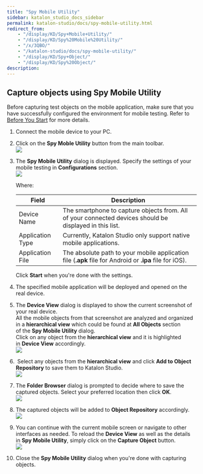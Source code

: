 ```yaml
---
title: "Spy Mobile Utility" 
sidebar: katalon_studio_docs_sidebar
permalink: katalon-studio/docs/spy-mobile-utility.html 
redirect_from:
    - "/display/KD/Spy+Mobile+Utility/"
    - "/display/KD/Spy%20Mobile%20Utility/"
    - "/x/3QBO/"
    - "/katalon-studio/docs/spy-mobile-utility/"
    - "/display/KD/Spy+Object/"
    - "/display/KD/Spy%20Object/"
description: 
---
```

Capture objects using Spy Mobile Utility
----------------------------------------

Before capturing test objects on the mobile application, make sure that you have successfully configured the environment for mobile testing. Refer to [Before You Start](/display/KD/Before+You+Start) for more details.

1.  Connect the mobile device to your PC.  
      
    
2.  Click on the **Spy Moble Utility** button from the main toolbar.  
    ![](https://github.com/katalon-studio/docs-images/raw/master/katalon-studio/docs/spy-mobile-utility/image2017-2-23-143A153A42.png)  
      
    
3.  The **Spy Mobile Utility** dialog is displayed. Specify the settings of your mobile testing in **Configurations** section.   
    ![](https://github.com/katalon-studio/docs-images/raw/master/katalon-studio/docs/spy-mobile-utility/image2017-8-24-153A93A28.png)
    
    Where:
    
    | Field | Description |
    | --- | --- |
    | Device Name | The smartphone to capture objects from. All of your connected devices should be displayed in this list. |
    | Application Type | Currently, Katalon Studio only support native mobile applications. |
    | Application File | The absolute path to your mobile application file (**.apk** file for Android or **.ipa** file for iOS). |
    
    Click **Start** when you're done with the settings.
    
4.  The specified mobile application will be deployed and opened on the real device.   
      
    
5.  The **Device View** dialog is displayed to show the current screenshot of your real device.   
    All the mobile objects from that screenshot are analyzed and organized in a **hierarchical view** which could be found at **All Objects** section of the **Spy Mobile Utility** dialog.  
    Click on any object from the **hierarchical view** and it is highlighted in **Device View** accordingly.  
    ![](https://github.com/katalon-studio/docs-images/raw/master/katalon-studio/docs/spy-mobile-utility/image2017-8-24-153A223A48.png)  
      
    
6.   Select any objects from the **hierarchical view** and click **Add to Object Repository** to save them to Katalon Studio.  
    ![](https://github.com/katalon-studio/docs-images/raw/master/katalon-studio/docs/spy-mobile-utility/image2017-1-23-173A173A48.png)  
      
    
7.  The **Folder Browser** dialog is prompted to decide where to save the captured objects. Select your preferred location then click **OK**.  
    ![](https://github.com/katalon-studio/docs-images/raw/master/katalon-studio/docs/spy-mobile-utility/image2017-1-23-173A203A41.png)  
      
    
8.  The captured objects will be added to **Object Repository** accordingly.  
    ![](https://github.com/katalon-studio/docs-images/raw/master/katalon-studio/docs/spy-mobile-utility/image2017-1-24-103A573A32.png)  
      
    
9.  You can continue with the current mobile screen or navigate to other interfaces as needed. To reload the **Device View** as well as the details in **Spy Mobile Utility**, simply click on the **Capture Object** button.  
    ![](https://github.com/katalon-studio/docs-images/raw/master/katalon-studio/docs/spy-mobile-utility/image2017-1-23-173A03A31.png)  
      
    
10.  Close the **Spy Mobile Utility** dialog when you're done with capturing objects.
